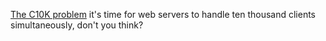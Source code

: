 
[The C10K problem](http://www.kegel.com/c10k.html)
it's time for web servers to handle ten thousand clients simultaneously, don't you think?
